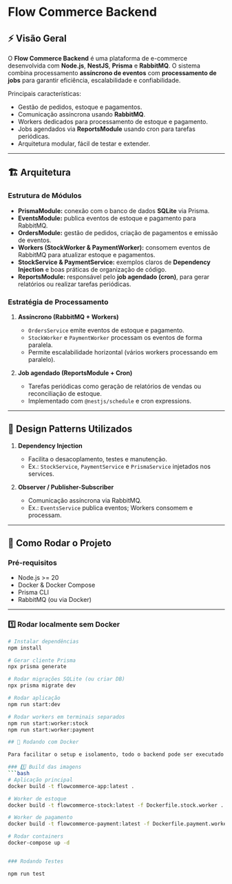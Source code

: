 # Flow Commerce Backend

## ⚡ Visão Geral
O **Flow Commerce Backend** é uma plataforma de e-commerce desenvolvida com **Node.js**, **NestJS**, **Prisma** e **RabbitMQ**. O sistema combina processamento **assíncrono de eventos** com **processamento de jobs** para garantir eficiência, escalabilidade e confiabilidade.

Principais características:
- Gestão de pedidos, estoque e pagamentos.
- Comunicação assíncrona usando **RabbitMQ**.
- Workers dedicados para processamento de estoque e pagamento.
- Jobs agendados via **ReportsModule** usando cron para tarefas periódicas.
- Arquitetura modular, fácil de testar e extender.

---

## 🏗 Arquitetura

### Estrutura de Módulos
- **PrismaModule:** conexão com o banco de dados **SQLite** via Prisma.
- **EventsModule:** publica eventos de estoque e pagamento para RabbitMQ.
- **OrdersModule:** gestão de pedidos, criação de pagamentos e emissão de eventos.
- **Workers (StockWorker & PaymentWorker):** consomem eventos de RabbitMQ para atualizar estoque e pagamentos.
- **StockService & PaymentService:** exemplos claros de **Dependency Injection** e boas práticas de organização de código.
- **ReportsModule:** responsável pelo **job agendado (cron)**, para gerar relatórios ou realizar tarefas periódicas.

### Estratégia de Processamento
1. **Assíncrono (RabbitMQ + Workers)**
   - `OrdersService` emite eventos de estoque e pagamento.
   - `StockWorker` e `PaymentWorker` processam os eventos de forma paralela.
   - Permite escalabilidade horizontal (vários workers processando em paralelo).

2. **Job agendado (ReportsModule + Cron)**
   - Tarefas periódicas como geração de relatórios de vendas ou reconciliação de estoque.
   - Implementado com `@nestjs/schedule` e cron expressions.

---

## 🎨 Design Patterns Utilizados

1. **Dependency Injection**
   - Facilita o desacoplamento, testes e manutenção.
   - Ex.: `StockService`, `PaymentService` e `PrismaService` injetados nos services.

2. **Observer / Publisher-Subscriber**
   - Comunicação assíncrona via RabbitMQ.
   - Ex.: `EventsService` publica eventos; Workers consomem e processam.

---

## 🚀 Como Rodar o Projeto

### Pré-requisitos
- Node.js >= 20
- Docker & Docker Compose
- Prisma CLI
- RabbitMQ (ou via Docker)

---

### 1️⃣ Rodar localmente sem Docker
```bash
# Instalar dependências
npm install

# Gerar cliente Prisma
npx prisma generate

# Rodar migrações SQLite (ou criar DB)
npx prisma migrate dev

# Rodar aplicação
npm run start:dev

# Rodar workers em terminais separados
npm run start:worker:stock
npm run start:worker:payment

## 🐳 Rodando com Docker

Para facilitar o setup e isolamento, todo o backend pode ser executado via Docker. Os workers são containers separados e consomem apenas suas filas específicas.

### 1️⃣ Build das imagens
```bash
# Aplicação principal
docker build -t flowcommerce-app:latest .

# Worker de estoque
docker build -t flowcommerce-stock:latest -f Dockerfile.stock.worker .

# Worker de pagamento
docker build -t flowcommerce-payment:latest -f Dockerfile.payment.worker .

# Rodar containers
docker-compose up -d


### Rodando Testes

npm run test

